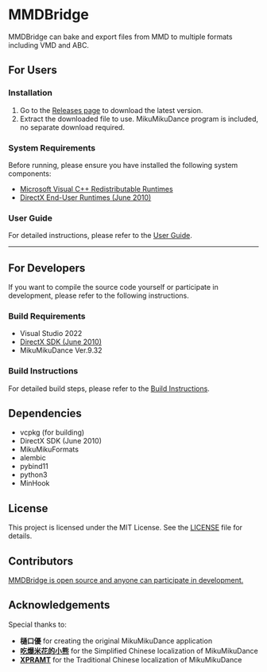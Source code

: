 # MMDBridge

MMDBridge can bake and export files from MMD to multiple formats including VMD and ABC.

## For Users

### Installation

1. Go to the [Releases page](https://github.com/rintrint/mmdbridge/releases) to download the latest version.
2. Extract the downloaded file to use. MikuMikuDance program is included, no separate download required.

### System Requirements

Before running, please ensure you have installed the following system components:

* [Microsoft Visual C++ Redistributable Runtimes](https://github.com/abbodi1406/vcredist)
* [DirectX End-User Runtimes (June 2010)](https://www.microsoft.com/en-us/download/details.aspx?id=8109)

### User Guide

For detailed instructions, please refer to the [User Guide](docs/how_to_use.md).

---

## For Developers

If you want to compile the source code yourself or participate in development, please refer to the following instructions.

### Build Requirements

* Visual Studio 2022
* [DirectX SDK (June 2010)](https://www.microsoft.com/en-us/download/details.aspx?id=6812)
* MikuMikuDance Ver.9.32

### Build Instructions

For detailed build steps, please refer to the [Build Instructions](docs/how_to_build.md).

## Dependencies

* vcpkg (for building)
* DirectX SDK (June 2010)
* MikuMikuFormats
* alembic
* pybind11
* python3
* MinHook

## License

This project is licensed under the MIT License. See the [LICENSE](LICENSE) file for details.

## Contributors

[MMDBridge is open source and anyone can participate in development.](https://github.com/rintrint/mmdbridge/graphs/contributors)

## Acknowledgements

Special thanks to:

* **樋口優** for creating the original MikuMikuDance application
* [**吃爆米花的小熊**](https://github.com/walogia) for the Simplified Chinese localization of MikuMikuDance
* [**XPRAMT**](https://github.com/XPRAMT) for the Traditional Chinese localization of MikuMikuDance
